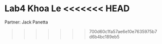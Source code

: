 Lab4
Khoa Le
<<<<<<< HEAD
=======
Partner: Jack Panetta
>>>>>>> 700d60c1fa57ae6e10e7635975b7d6b4bc189eb5
